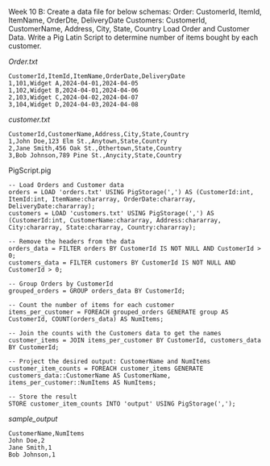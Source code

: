Week 10 B: Create a data file for below schemas: 
Order: CustomerId, ItemId, ItemName, OrderDte, DeliveryDate 
Customers: CustomerId, CustomerName, Address, City, State, Country 
Load Order and Customer Data. 
Write a Pig Latin Script to determine number of items bought by each customer. 

*Order.txt*
```
CustomerId,ItemId,ItemName,OrderDate,DeliveryDate
1,101,Widget A,2024-04-01,2024-04-05
1,102,Widget B,2024-04-01,2024-04-06
2,103,Widget C,2024-04-02,2024-04-07
3,104,Widget D,2024-04-03,2024-04-08
```


*customer.txt*
```
CustomerId,CustomerName,Address,City,State,Country
1,John Doe,123 Elm St.,Anytown,State,Country
2,Jane Smith,456 Oak St.,Othertown,State,Country
3,Bob Johnson,789 Pine St.,Anycity,State,Country
```

PigScript.pig

```
-- Load Orders and Customer data
orders = LOAD 'orders.txt' USING PigStorage(',') AS (CustomerId:int, ItemId:int, ItemName:chararray, OrderDate:chararray, DeliveryDate:chararray);
customers = LOAD 'customers.txt' USING PigStorage(',') AS (CustomerId:int, CustomerName:chararray, Address:chararray, City:chararray, State:chararray, Country:chararray);

-- Remove the headers from the data
orders_data = FILTER orders BY CustomerId IS NOT NULL AND CustomerId > 0;
customers_data = FILTER customers BY CustomerId IS NOT NULL AND CustomerId > 0;

-- Group Orders by CustomerId
grouped_orders = GROUP orders_data BY CustomerId;

-- Count the number of items for each customer
items_per_customer = FOREACH grouped_orders GENERATE group AS CustomerId, COUNT(orders_data) AS NumItems;

-- Join the counts with the Customers data to get the names
customer_items = JOIN items_per_customer BY CustomerId, customers_data BY CustomerId;

-- Project the desired output: CustomerName and NumItems
customer_item_counts = FOREACH customer_items GENERATE customers_data::CustomerName AS CustomerName, items_per_customer::NumItems AS NumItems;

-- Store the result
STORE customer_item_counts INTO 'output' USING PigStorage(',');

```

*sample_output*

```
CustomerName,NumItems
John Doe,2
Jane Smith,1
Bob Johnson,1
```
